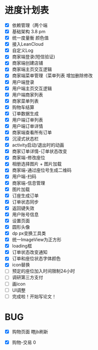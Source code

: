 # 进度计划表

* [x] 依赖管理（两个端
* [x] 基础架构 3.8 pm
* [x] 统一度量衡 颜色值 
* [x] 接入LeanCloud
* [x] 自定义Log
* [x] 商家端登录(短信验证)
* [x] 商家端创建店铺
* [x] 商家端主页交互逻辑
* [x] 商家端菜单管理（菜单列表 增加删除修改
* [x] 用户端登录
* [x] 用户端主页交互逻辑
* [x] 用户端商家列表
* [x] 商家菜单列表
* [x] 购物车结算
* [x] 订单数据生成
* [x] 用户端订单列表
* [x] 用户端订单详情
* [x] 商家端查看所有订单
* [x] 沉浸式状态栏
* [x] activity启动/退出时的动画
* [x] 商家订单详情-订单状态改变
* [x] 商家端-修改座位
* [x] 相册选择图片 + 图片加载
* [x] 商家端-通过座位号生成二维码
* [x] 用户端-扫码
* [x] 商家端-信息管理
* [x] 图片加载
* [x] 订座生成订单
* [x] 订单状态同步
* [x] 返回键失效
* [x] 用户账号信息
* [x] 设置页面
* [x] 圆形头像
* [x] dp px变换工具类
* [x] 统一ImageView为正方形
* [x] loading框
* [x] 订单状态改变通知
* [x] 订单和座位状态字体颜色
* [x] icon替换
* [ ] 预定的座位加入时间限制24小时
* [ ] 调研第三方支付
* [ ] 画icon
* [ ] UI调整
* [ ] 完成啦！开始写论文！

# BUG
* [x] 购物页面 瞎jb刷新
* [x] 购物-交易 0

